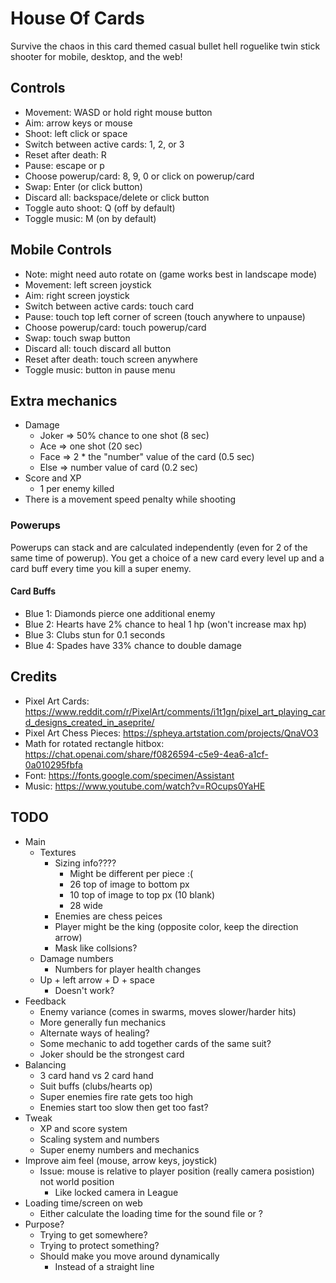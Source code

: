 # House Of Cards

Survive the chaos in this card themed casual bullet hell roguelike twin stick shooter for mobile, desktop, and the web!

## Controls

- Movement: WASD or hold right mouse button
- Aim: arrow keys or mouse
- Shoot: left click or space
- Switch between active cards: 1, 2, or 3
- Reset after death: R
- Pause: escape or p
- Choose powerup/card: 8, 9, 0 or click on powerup/card
- Swap: Enter (or click button)
- Discard all: backspace/delete or click button
- Toggle auto shoot: Q (off by default)
- Toggle music: M (on by default)

## Mobile Controls

- Note: might need auto rotate on (game works best in landscape mode)
- Movement: left screen joystick
- Aim: right screen joystick
- Switch between active cards: touch card
- Pause: touch top left corner of screen (touch anywhere to unpause)
- Choose powerup/card: touch powerup/card
- Swap: touch swap button
- Discard all: touch discard all button
- Reset after death: touch screen anywhere
- Toggle music: button in pause menu

## Extra mechanics

- Damage
	- Joker => 50% chance to one shot (8 sec)
	- Ace => one shot (20 sec)
	- Face => 2 * the "number" value of the card (0.5 sec)
	- Else => number value of card (0.2 sec)
- Score and XP
	- 1 per enemy killed
- There is a movement speed penalty while shooting

### Powerups

Powerups can stack and are calculated independently (even for 2 of the same time of powerup).
You get a choice of a new card every level up and a card buff every time you kill a super enemy.

#### Card Buffs

- Blue 1: Diamonds pierce one additional enemy
- Blue 2: Hearts have 2% chance to heal 1 hp (won't increase max hp)
- Blue 3: Clubs stun for 0.1 seconds
- Blue 4: Spades have 33% chance to double damage

## Credits

- Pixel Art Cards: https://www.reddit.com/r/PixelArt/comments/i1t1gn/pixel_art_playing_card_designs_created_in_aseprite/
- Pixel Art Chess Pieces: https://spheya.artstation.com/projects/QnaVO3
- Math for rotated rectangle hitbox: https://chat.openai.com/share/f0826594-c5e9-4ea6-a1cf-0a010295fbfa
- Font: https://fonts.google.com/specimen/Assistant
- Music: https://www.youtube.com/watch?v=ROcups0YaHE

## TODO

- Main
    - Textures
        - Sizing info????
            - Might be different per piece :(
            - 26 top of image to bottom px
            - 10 top of image to top px (10 blank)
            - 28 wide
        - Enemies are chess peices
        - Player might be the king (opposite color, keep the direction arrow)
        - Mask like collsions?
    - Damage numbers
        - Numbers for player health changes
    - Up + left arrow + D + space
        - Doesn't work?
- Feedback
    - Enemy variance (comes in swarms, moves slower/harder hits)
    - More generally fun mechanics
    - Alternate ways of healing?
    - Some mechanic to add together cards of the same suit?
    - Joker should be the strongest card
- Balancing
    - 3 card hand vs 2 card hand
    - Suit buffs (clubs/hearts op)
    - Super enemies fire rate gets too high
    - Enemies start too slow then get too fast?
- Tweak
    - XP and score system
    - Scaling system and numbers
    - Super enemy numbers and mechanics
- Improve aim feel (mouse, arrow keys, joystick)
    - Issue: mouse is relative to player position (really camera posistion) not world position
        - Like locked camera in League
- Loading time/screen on web
    - Either calculate the loading time for the sound file or ?
- Purpose?
    - Trying to get somewhere?
    - Trying to protect something?
    - Should make you move around dynamically
        - Instead of a straight line
